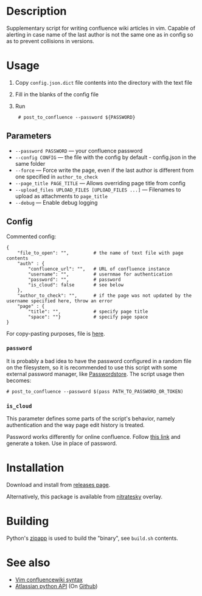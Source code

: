 # Description

Supplementary script for writing confluence wiki articles in vim. Capable of alerting in case name of the last author is not the same one as in config so as to prevent collisions in versions.

# Usage

1. Copy `config.json.dict` file contents into the directory with the text file
2. Fill in the blanks of the config file
3. Run 

		# post_to_confluence --password ${PASSWORD}

## Parameters

* `--password PASSWORD` — your confluence password
* `--config CONFIG` — the file with the config by default - config.json in the same folder
* `--force` — Force write the page, even if the last author is different from one specified in `author_to_check`
* `--page_title PAGE_TITLE` — Allows overriding page title from config
* `--upload_files UPLOAD_FILES [UPLOAD_FILES ...]` — Filenames to upload as attachments to `page_title`
* `--debug` — Enable debug logging

## Config

Commented config:

	{
		"file_to_open": "",			# the name of text file with page contents
		"auth" : {
			"confluence_url": "",	# URL of confluence instance
			"username": "",			# usernmae for authentication
			"password": "",			# password
			"is_cloud": false		# see below
		},
		"author_to_check": "",		# if the page was not updated by the username specified here, throw an error
		"page" : {
			"title": "",			# specify page title
			"space": ""}			# specify page space
	}

For copy-pasting purposes, file is [here](https://raw.githubusercontent.com/SabbathHex/confluence_poster/master/config.json.dist).

### `password`

It is probably a bad idea to have the password configured in a random file on the filesystem, so it is recommended to use this script with some external password manager, like [Passwordstore](https://www.passwordstore.org/). The script usage then becomes:

	# post_to_confluence --password $(pass PATH_TO_PASSWORD_OR_TOKEN)

### `is_cloud`

This parameter defines some parts of the script's behavior, namely authentication and the way page edit history is treated. 

Password works differently for online confluence. Follow [this link](https://confluence.atlassian.com/cloud/api-tokens-938839638.html) and generate a token. Use in place of password.

# Installation

Download and install from [releases page](https://github.com/SabbathHex/confluence_poster/releases).

Alternatively, this package is available from [nitratesky](https://github.com/SabbathHex/nitratesky) overlay.

# Building

Python's [zipapp](https://docs.python.org/3/library/zipapp.html) is used to build the "binary", see `build.sh` contents.

# See also

* [Vim confluencewiki syntax](https://www.vim.org/scripts/script.php?script_id=1994)
* [Atlassian python API](https://atlassian-python-api.readthedocs.io/en/latest/) (On [Github](https://github.com/atlassian-api/atlassian-python-ap))

